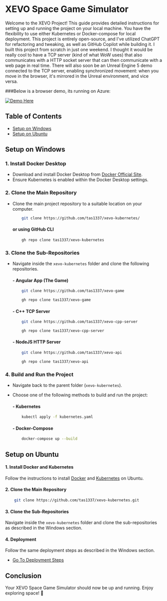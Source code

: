 # XEVO Space Game Simulator

Welcome to the XEVO Project! This guide provides detailed instructions for setting up and running the project on your local machine. You have the flexibility to use either Kubernetes or Docker-compose for local deployment. This project is entirely open-source, and I've utilized ChatGPT for refactoring and tweaking, as well as GitHub Copilot while building it. I built this project from scratch in just one weekend. I thought it would be really cool to have a TCP server (kind of what WoW uses) that also communicates with a HTTP socket server that can then communicate with a web page in real time. There will also soon be an Unreal Engine 5 demo connected to the TCP server, enabling synchronized movement: when you move in the browser, it's mirrored in the Unreal environment, and vice versa.

###Below is a browser demo, its running on Azure:

<a href="https://xevo.space" target="_blank">
    <img src="https://img.shields.io/badge/-Demo%20Here-blue?style=for-the-badge" alt="Demo Here">
</a>

## Table of Contents
- [Setup on Windows](#setup-on-windows)
- [Setup on Ubuntu](#setup-on-ubuntu)

## Setup on Windows 

### 1. **Install Docker Desktop**
   - Download and install Docker Desktop from [Docker Official Site](https://www.docker.com/products/docker-desktop).
   - Ensure Kubernetes is enabled within the Docker Desktop settings.

### 2. **Clone the Main Repository**
   - Clone the main project repository to a suitable location on your computer.
     ```bash
         git clone https://github.com/tas1337/xevo-kubernetes/
     ```
     #### or using GitHub CLI
     ```bash
         gh repo clone tas1337/xevo-kubernetes
     ```
   
### 3. **Clone the Sub-Repositories**
   - Navigate inside the `xevo-kubernetes` folder and clone the following repositories.
        
        #### - **Angular App (The Game)**
        ```bash
            git clone https://github.com/tas1337/xevo-game
        ```
        ```bash
            gh repo clone tas1337/xevo-game
        ```
        
        #### - **C++ TCP Server**
        ```bash
            git clone https://github.com/tas1337/xevo-cpp-server
        ```
        ```bash
            gh repo clone tas1337/xevo-cpp-server
        ```
        
        #### - **NodeJS HTTP Server**
        ```bash
            git clone https://github.com/tas1337/xevo-api
        ```
        ```bash
            gh repo clone tas1337/xevo-api
        ```
   
### 4. **Build and Run the Project**
   - Navigate back to the parent folder (`xevo-kubernetes`).
   - Choose one of the following methods to build and run the project:
   
        #### - **Kubernetes**
        ```bash
            kubectl apply -f kubernetes.yaml
        ```
        #### - **Docker-Compose**
        ```bash
            docker-compose up --build
        ```

## Setup on Ubuntu 

#### 1. **Install Docker and Kubernetes**
   Follow the instructions to install [Docker](https://docs.docker.com/engine/install/ubuntu/) and [Kubernetes](https://kubernetes.io/docs/setup/production-environment/tools/kubeadm/install-kubeadm/) on Ubuntu.

#### 2. **Clone the Main Repository**
   ```bash
       git clone https://github.com/tas1337/xevo-kubernetes.git
   ```
#### 3. **Clone the Sub-Repositories**
   Navigate inside the `xevo-kubernetes` folder and clone the sub-repositories as described in the Windows section.

#### 4. **Deployment**
   Follow the same deployment steps as described in the Windows section.
   - [Go To Deployment Steps](#4-build-and-run-the-project)


## Conclusion
Your XEVO Space Game Simulator should now be up and running. Enjoy exploring space! 🚀

